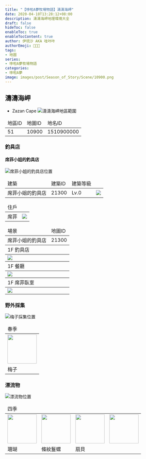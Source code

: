 ```yaml
---
title: "【哆啦A夢牧場物語】濤濤海岬"
date: 2020-04-18T13:28:12+08:00
description: 濤濤海岬地理環境大全
draft: false
hideToc: false
enableToc: true
enableTocContent: true
author: 伊琉沙 AKA 哇咔咔
authorEmoji: 👩🏿‍🚀
tags: 
- 地圖
series:
- 哆啦A夢牧場物語
categories:
- 哆啦A夢
image: images/post/Season_of_Story/Scene/10900.png
---
```

## 濤濤海岬
+ Zazan Cape
![濤濤海岬地區範圍](/images/post/Season_of_Story/Map/10900.png)
<table>
    <thead>
        <tr>
            <td>地區ID</td>
            <td>地圖ID</td>
            <td>地名ID</td>
        </tr>
    </thead>
    <tr>
            <td>51</td>
            <td>10900</td>
            <td>1510900000</td>
    </tr>
</table>

### 釣具店
#### 席菲小姐的釣具店
![席菲小姐的釣具店位置](/images/post/Season_of_Story/Map/21300.png)
<table>
    <thead>
        <tr>
            <td>建築</td>
            <td>建築ID</td>
            <td>建築等級</td>
            <td></td>
        </tr>
    </thead>
    <tr>
        <td>席菲小姐的釣具店</td>
        <td>21300</td>
        <td>Lv.0</td>
        <td><img src= "/images/post/Season_of_Story/Building/21300.png"></td>
    </tr>
</table>
<table>
    <thead>
        <tr>
            <td>住戶</td>
            <td></td>
        </tr>
    </thead>
    <tr>
        <td>席菲</td>
        <td><img src= "/images/post/Season_of_Story/Sprite/icon_201041250.png"></td>
    </tr>
</table>
<table>
    <thead>
        <tr>
            <td>場景</td>
            <td>地圖ID</td>
        </tr>
    </thead>
    <tr>
        <td>席菲小姐的釣具店</td>
        <td>21300</td>
    </tr>
    <thead>
        <tr>
            <td colspan="2">1F 釣具店</td>
        </tr>
    </thead>
    <tr>
        <td colspan="2"><img src= "/images/post/Season_of_Story/Scene/21300.png"></td>
    </tr>
    <thead>
        <tr>
            <td colspan="2">1F 餐廳</td>
        </tr>
    </thead>
    <tr>
        <td colspan="2"><img src= "/images/post/Season_of_Story/Scene/21300-1F-dining-room.png"></td>
    </tr>
    <thead>
        <tr>
            <td colspan="2">1F 席菲臥室</td>
        </tr>
    </thead>
    <tr>
        <td colspan="2"><img src= "/images/post/Season_of_Story/Scene/21300-1F-Sandy-bedroom.png"></td>
    </tr>
</table>

### 野外採集
![梅子採集位置](/images/post/Season_of_Story/Map/10900-3100101.png)
<table>
    <thead>
        <tr>
            <td >春季</td>
        </tr>
    </thead>
    <tr>
        <td><img width="96px" src= "/images/post/Season_of_Story/Sprite/icon_3100101.png"></td>
    </tr>
    <tr>
        <td >梅子</td>
    </tr>
</table>

### 漂流物
![漂流物位置](/images/post/Season_of_Story/Map/10900-4001.png)
<table>
    <thead>
        <tr>
            <td  colspan="10">四季</td>
        </tr>
    </thead>
    <tr>
        <td><img width="96px" src= "/images/post/Season_of_Story/Sprite/icon_4001008.png"></td>
        <td><img width="96px" src= "/images/post/Season_of_Story/Sprite/icon_4001009.png"></td>
        <td><img width="96px" src= "/images/post/Season_of_Story/Sprite/icon_4001010.png"></td>     
        <td><img width="96px" src= "/images/post/Season_of_Story/Sprite/icon_4001011.png"></td>
    </tr>
    <tr>
        <td >珊瑚</td>
        <td >條紋鬘螺</td>
        <td >扇貝</td>
        <td ></td>
    </tr>
</table>